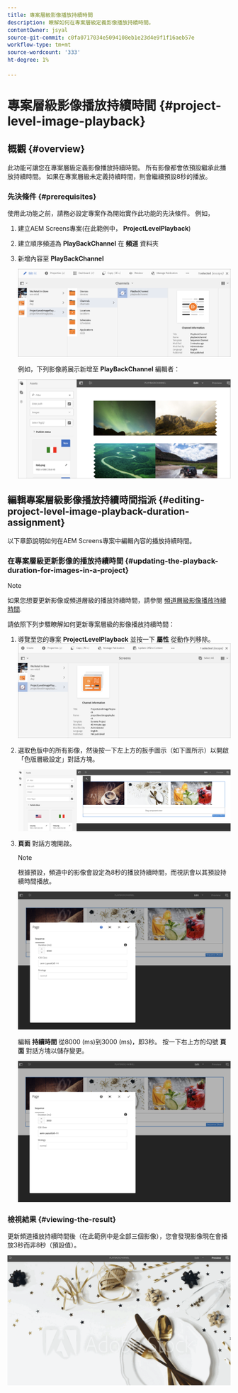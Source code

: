 ```yaml
---
title: 專案層級影像播放持續時間
description: 瞭解如何在專案層級定義影像播放持續時間。
contentOwner: jsyal
source-git-commit: c0fa0717034e5094108eb1e23d4e9f1f16aeb57e
workflow-type: tm+mt
source-wordcount: '333'
ht-degree: 1%

---
```



# 專案層級影像播放持續時間 {#project-level-image-playback}

## 概觀 {#overview}

此功能可讓您在專案層級定義影像播放持續時間。 所有影像都會依預設繼承此播放持續時間。 如果在專案層級未定義持續時間，則會繼續預設8秒的播放。

### 先決條件 {#prerequisites}

使用此功能之前，請務必設定專案作為開始實作此功能的先決條件。 例如，

1. 建立AEM Screens專案(在此範例中， **ProjectLevelPlayback**)

1. 建立順序頻道為 **PlayBackChannel** 在 **頻道** 資料夾

1. 新增內容至 **PlayBackChannel**

   ![資產](assets/image_playback1.png)

   例如，下列影像將展示新增至 **PlayBackChannel** 編輯者：

   ![資產](assets/image_playback2.png)

## 編輯專案層級影像播放持續時間指派 {#editing-project-level-image-playback-duration-assignment}

以下章節說明如何在AEM Screens專案中編輯內容的播放持續時間。

### 在專案層級更新影像的播放持續時間 {#updating-the-playback-duration-for-images-in-a-project}


>[!NOTE]
>
>如果您想要更新影像或頻道層級的播放持續時間，請參閱 [頻道層級影像播放持續時間](channel-level-image-playback.md).

請依照下列步驟瞭解如何更新專案層級的影像播放持續時間：

1. 導覽至您的專案 **ProjectLevelPlayback** 並按一下 **屬性** 從動作列移除。
   ![資產](assets/image_playback3.png)

1. 選取色版中的所有影像，然後按一下左上方的扳手圖示（如下圖所示）以開啟「色版層級設定」對話方塊。

   ![screen_shot_2019-06-25at95945am](assets/screen_shot_2019-06-25at95945am.png)

1. **頁面** 對話方塊開啟。

   >[!NOTE]
   >
   >根據預設，頻道中的影像會設定為8秒的播放持續時間，而視訊會以其預設持續時間播放。

   ![screen_shot_2019-06-25at100343am](assets/screen_shot_2019-06-25at100343am.png)

   編輯 **持續時間** 從8000 (ms)到3000 (ms)，即3秒。 按一下右上方的勾號 **頁面** 對話方塊以儲存變更。

   ![screen_shot_2019-06-25at101527am](assets/screen_shot_2019-06-25at101527am.png)

### 檢視結果 {#viewing-the-result}

更新頻道播放持續時間後（在此範例中是全部三個影像），您會發現影像現在會播放3秒而非8秒（預設值）。

![channel_preview](assets/channel_preview.gif)

